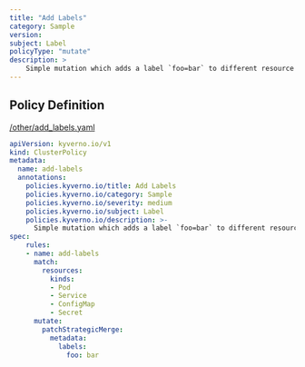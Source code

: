 ```yaml
---
title: "Add Labels"
category: Sample
version: 
subject: Label
policyType: "mutate"
description: >
    Simple mutation which adds a label `foo=bar` to different resource kinds.
---
```


## Policy Definition
<a href="https://github.com/kyverno/policies/raw/main//other/add_labels.yaml" target="-blank">/other/add_labels.yaml</a>

```yaml
apiVersion: kyverno.io/v1
kind: ClusterPolicy
metadata:
  name: add-labels
  annotations:
    policies.kyverno.io/title: Add Labels
    policies.kyverno.io/category: Sample
    policies.kyverno.io/severity: medium
    policies.kyverno.io/subject: Label
    policies.kyverno.io/description: >-
      Simple mutation which adds a label `foo=bar` to different resource kinds.
spec:
    rules:
    - name: add-labels
      match:
        resources:
          kinds:
          - Pod
          - Service
          - ConfigMap
          - Secret
      mutate:
        patchStrategicMerge:
          metadata:
            labels:
              foo: bar
```
